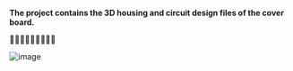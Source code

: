 **The project contains the 3D housing and circuit design files of the cover board.**

🎈🎈🎈🎈🎈🎈🎈🎈🎈


![image](./statics/reCamera_Pocket.JPG)

